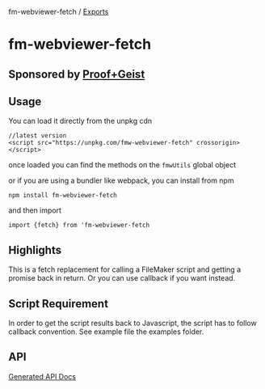 fm-webviewer-fetch / [Exports](modules.md)

# fm-webviewer-fetch

## Sponsored by [Proof+Geist](https://www.proofgeist.com/)

## Usage

You can load it directly from the unpkg cdn

```
//latest version
<script src="https://unpkg.com/fmw-webviewer-fetch" crossorigin></script>
```

once loaded you can find the methods on the `fmwUtils` global object

or if you are using a bundler like webpack, you can install from npm

`npm install fm-webviewer-fetch`

and then import

`import {fetch} from 'fm-webviewer-fetch`

## Highlights

This is a fetch replacement for calling a FileMaker script and getting a promise back in return. Or you can use callback if you want instead.

## Script Requirement

In order to get the script results back to Javascript, the script has to follow callback convention.  See example file the examples folder.

## API

[Generated API Docs](/api.md)
